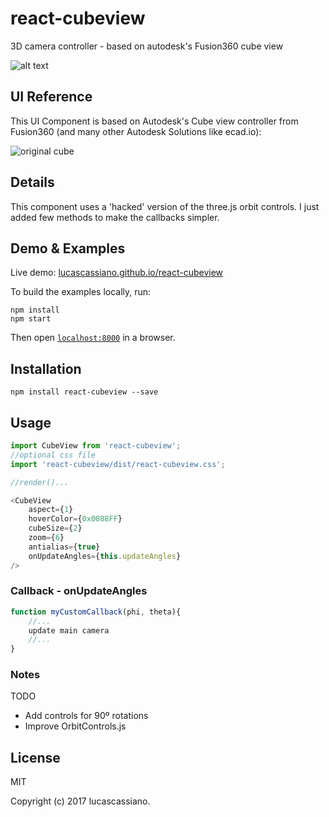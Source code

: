 # react-cubeview

3D camera controller - based on autodesk's Fusion360 cube view 

![alt text](https://github.com/lucascassiano/react-cubeview/raw/master/docs/cubeview.gif)

## UI Reference
This UI Component is based on Autodesk's Cube view controller from Fusion360 (and many other Autodesk Solutions like ecad.io):

![original cube](https://github.com/lucascassiano/react-cubeview/raw/master/docs/original.gif)

## Details
This component uses a 'hacked' version of the three.js orbit controls. I just added few methods to make the callbacks simpler.

## Demo & Examples

Live demo: [lucascassiano.github.io/react-cubeview](http://lucascassiano.github.io/react-cubeview/)

To build the examples locally, run:

```
npm install
npm start
```

Then open [`localhost:8000`](http://localhost:8000) in a browser.

## Installation

```
npm install react-cubeview --save
```

## Usage

```js
import CubeView from 'react-cubeview';
//optional css file
import 'react-cubeview/dist/react-cubeview.css';

//render()...

<CubeView 
    aspect={1} 
    hoverColor={0x0088FF} 
    cubeSize={2} 
    zoom={6} 
    antialias={true} 
    onUpdateAngles={this.updateAngles} 
/>

```

### Callback - onUpdateAngles

```js
function myCustomCallback(phi, theta){
    //...
    update main camera
    //...
}
```

### Notes
TODO

- Add controls for 90º rotations
- Improve OrbitControls.js

## License

MIT

Copyright (c) 2017 lucascassiano.

